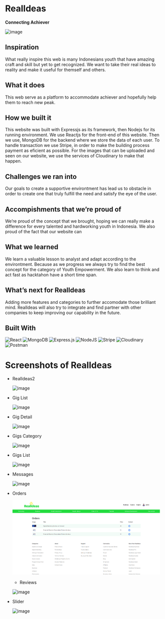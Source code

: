 # **RealIdeas**

**Connecting Achiever**

![image](https://github.com/doancarlosembara/GHack/blob/main/Screenshots/RealIdeas.png?raw=true)

## Inspiration

What really inspire this web is many Indonesians youth that have amazing craft and skill but yet to get recognized. We want to take their real ideas to reality and make it useful for themself and others.

## What it does

This web serve as a platform to accommodate achiever and hopefully help them to reach new peak.

## How we built it

This website was built with Expressjs as its framework, then Nodejs for its running environment. We use Reactjs for the front-end of this website. Then we use, MongoDB for the backend where we store the data of each user. To handle transaction we use Stripe, in order to make the building process payment as eficient as possible. For the images that can be uploaded and seen on our website, we use the services of Cloudinary to make that happen.

## Challenges we ran into

Our goals to create a supportive environtment has lead us to obstacle in order to create one that truly fulfill the need and satisfy the eye of the user.

## Accompishments that we’re proud of

We’re proud of the concept that we brought, hoping we can really make a difference for every talented and hardworking youth in Indonesia. We also proud of the fact that our website can

## What we learned

We learn a valuable lesson to analyst and adapt according to the environtment. Because as we progress we always try to find the best concept for the category of Youth Empowerment. We also learn to think and act fast as hacktahon have a short time span.

## What’s next for RealIdeas

Adding more features and categories to further accomodate those brilliant mind. RealIdeas will also try to integrate and find partner with other companies to keep improving our capability in the future.

## Built With

![React](https://img.shields.io/badge/react-%2320232a.svg?style=for-the-badge&logo=react&logoColor=%2361DAFB)
![MongoDB](https://img.shields.io/badge/MongoDB-%234ea94b.svg?style=for-the-badge&logo=mongodb&logoColor=white)
![Express.js](https://img.shields.io/badge/express.js-%23404d59.svg?style=for-the-badge&logo=express&logoColor=%2361DAFB)
![NodeJS](https://img.shields.io/badge/node.js-6DA55F?style=for-the-badge&logo=node.js&logoColor=white)
![Stripe](https://www.vectorlogo.zone/logos/stripe/stripe-ar21.svg)
![Cloudinary](https://upload.wikimedia.org/wikipedia/commons/thumb/b/b2/Cloudinary_logo.svg/156px-Cloudinary_logo.svg.png?20220510233823)
![Postman](https://img.shields.io/badge/Postman-FF6C37?style=for-the-badge&logo=postman&logoColor=white)

# Screenshots of RealIdeas

- RealIdeas2

  ![image](https://github.com/doancarlosembara/GHack/blob/main/Screenshots/RealIdeas2.png?raw=true)

- Gig List

  ![image](https://github.com/doancarlosembara/GHack/blob/main/Screenshots/Gigs%20List.png?raw=true)

- Gig Detail

  ![image](https://github.com/doancarlosembara/GHack/blob/main/Screenshots/Gig%20Detail.png?raw=true)

- Gigs Category

  ![image](https://github.com/doancarlosembara/GHack/blob/main/Screenshots/Gigs%20Category.png?raw=true)

- Gigs List

  ![image](https://github.com/doancarlosembara/GHack/blob/main/Screenshots/Gigs%20List.png?raw=true)

- Messages

  ![image](https://github.com/doancarlosembara/GHack/blob/main/Screenshots/Messages.png?raw=true)

- Orders

  ![image](https://github.com/doancarlosembara/RealIdeas/blob/main/Screenshots/Orders.png?raw=true)

  - Reviews

  ![image](https://github.com/doancarlosembara/GHack/blob/main/Screenshots/Reviews.png?raw=true)

- Slider

  ![image](https://github.com/doancarlosembara/GHack/blob/main/Screenshots/Slider.png?raw=true)
